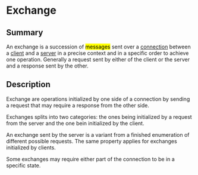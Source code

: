 # Exchange

## Summary

An exchange is a succession of <mark>messages</mark> sent over a [connection](./001-connection.md) between a [client](./003-client.md) and a [server](./004-server.md) in a precise context and in a specific order to achieve one operation. Generally a request sent by either of the client or the server and a response sent by the other.

## Description

Exchange are operations initialized by one side of a connection by sending a request that may require a response from the other side.

Exchanges splits into two categories: the ones being initialized by a request from the server and the one bein initialized by the client.

An exchange sent by the server is a variant from a finished enumeration of different possible requests. The same property applies for exchanges initialized by clients.

Some exchanges may require either part of the connection to be in a specific state.

